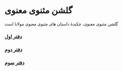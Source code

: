 # گلشن مثنوی معنوی

گلشن مثنوی معنوی، چکیدهٔ داستان های مثنوی معنوی مولانا است

### [دفتر اول](./golshan1.pdf)
### [دفتر دوم](./golshan2.pdf)
### [دفتر سوم](./golshan3.pdf)
